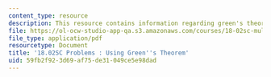 ```yaml
---
content_type: resource
description: This resource contains information regarding green's theorem.
file: https://ol-ocw-studio-app-qa.s3.amazonaws.com/courses/18-02sc-multivariable-calculus-fall-2010/59fb2f923d69af75de31049ce5e98dad_MIT18_02SC_pb_65_quest.pdf
file_type: application/pdf
resourcetype: Document
title: '18.02SC Problems : Using Green''s Theorem'
uid: 59fb2f92-3d69-af75-de31-049ce5e98dad
---
```

